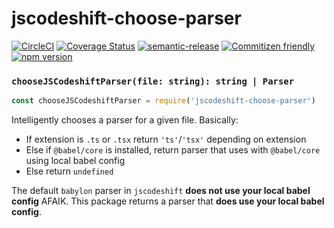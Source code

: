 # jscodeshift-choose-parser

[![CircleCI](https://circleci.com/gh/codemodsquad/jscodeshift-choose-parser.svg?style=svg)](https://circleci.com/gh/codemodsquad/jscodeshift-choose-parser)
[![Coverage Status](https://codecov.io/gh/codemodsquad/jscodeshift-choose-parser/branch/master/graph/badge.svg)](https://codecov.io/gh/codemodsquad/jscodeshift-choose-parser)
[![semantic-release](https://img.shields.io/badge/%20%20%F0%9F%93%A6%F0%9F%9A%80-semantic--release-e10079.svg)](https://github.com/semantic-release/semantic-release)
[![Commitizen friendly](https://img.shields.io/badge/commitizen-friendly-brightgreen.svg)](http://commitizen.github.io/cz-cli/)
[![npm version](https://badge.fury.io/js/jscodeshift-choose-parser.svg)](https://badge.fury.io/js/jscodeshift-choose-parser)

### `chooseJSCodeshiftParser(file: string): string | Parser`

```js
const chooseJSCodeshiftParser = require('jscodeshift-choose-parser')
```

Intelligently chooses a parser for a given file. Basically:

- If extension is `.ts` or `.tsx` return `'ts'`/`'tsx'` depending on extension
- Else if `@babel/core` is installed, return parser that uses with `@babel/core` using local babel config
- Else return `undefined`

The default `babylon` parser in `jscodeshift` **does not use your local babel config** AFAIK. This package
returns a parser that **does use your local babel config**.
